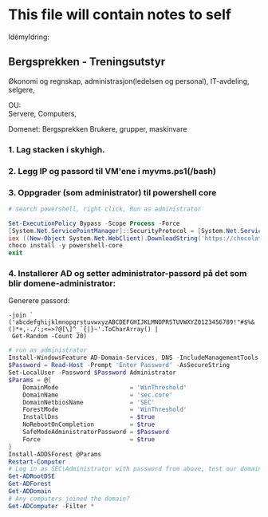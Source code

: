 # This file will contain notes to self

Idémyldring: 


## Bergsprekken - Treningsutstyr

Økonomi og regnskap, administrasjon(ledelsen og personal), IT-avdeling,
 selgere, 

 OU:   
 Servere, Computers,

 Domenet: Bergsprekken
 Brukere, grupper, maskinvare 


### 1. Lag stacken i skyhigh.

### 2. Legg IP og passord til VM'ene i myvms.ps1(/bash)

### 3. Oppgrader (som administrator) til powershell core

```powershell
# search powershell, right click, Run as administrator

Set-ExecutionPolicy Bypass -Scope Process -Force
[System.Net.ServicePointManager]::SecurityProtocol = [System.Net.ServicePointManager]::SecurityProtocol -bor 3072
iex ((New-Object System.Net.WebClient).DownloadString('https://chocolatey.org/install.ps1'))
choco install -y powershell-core
exit
```

### 4. Installerer AD og setter administrator-passord på det som blir domene-administrator:

Generere passord: 
```
-join `
('abcdefghijklmnopqrstuvwxyzABCDEFGHIJKLMNOPRSTUVWXYZ0123456789!"#$%&()*+,-./:;<=>?@[\]^_`{|}~'.ToCharArray() | 
 Get-Random -Count 20)

```

```powershell
# run as administrator
Install-WindowsFeature AD-Domain-Services, DNS -IncludeManagementTools
$Password = Read-Host -Prompt 'Enter Password' -AsSecureString
Set-LocalUser -Password $Password Administrator
$Params = @{
    DomainMode                    = 'WinThreshold'
    DomainName                    = 'sec.core'
    DomainNetbiosName             = 'SEC'
    ForestMode                    = 'WinThreshold'
    InstallDns                    = $true
    NoRebootOnCompletion          = $true
    SafeModeAdministratorPassword = $Password
    Force                         = $true
}
Install-ADDSForest @Params
Restart-Computer
# Log in as SEC\Administrator with password from above, test our domain
Get-ADRootDSE
Get-ADForest
Get-ADDomain
# Any computers joined the domain?
Get-ADComputer -Filter *
```
